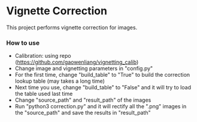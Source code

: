 # Vignette Correction #

This project performs vignette correction for images.

### How to use ###

* Calibration: using repo (https://github.com/gaowenliang/vignetting_calib)
* Change image and vignetting parameters in "config.py"
* For the first time, change "build_table" to "True" to build the correction lookup table (may takes a long time)
* Next time you use, change "build_table" to "False" and it will try to load the table used last time
* Change "source_path" and "result_path" of the images
* Run "python3 correction.py" and it will rectify all the ".png" images in the "source_path" and save the results in "result_path"